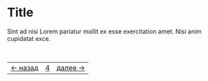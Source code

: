 

# Title

 Sint ad nisi Lorem pariatur mollit ex esse exercitation amet. Nisi anim cupidatat exce.

<!--ystm_start-->
<!-- Не удаляйте закомментированнные метки с префиксом: ystm_ -->
<br>

||||
|:---|:---:|---:|
[← назад](twerdo-t.md)|[4](#)|[далее →](readme.md)

<br>
<!--ystm_end-->
